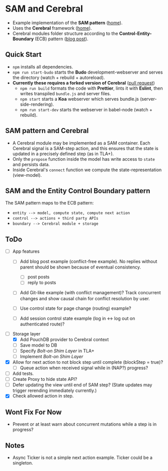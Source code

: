 # SAM and Cerebral
- Example implementation of the **SAM pattern** ([home](http://sam.js.org/)).
- Uses the **Cerebral** framework ([home](http://cerebraljs.com/)).
- Cerebral modules folder structure according to the **Control-Entity-Boundary** (ECB) pattern ([blog post](http://www.adam-bien.com/roller/abien/entry/bureaucratic_design_with_java_ee)).

## Quick Start
- `npm` installs all dependencies.
- `npm run start-budo` starts the **Budo** development-webserver and serves the directory (watch + rebuild + autoreload).
- **Currently these requires a forked version of Cerebral** ([pull request](https://github.com/cerebral/cerebral/pull/981))
  - `npm run build` formats the code with **Prettier**, lints it with **Eslint**, then writes transpiled `bundle.js` and server files.
  - `npm start` starts a **Koa** webserver which serves bundle.js (server-side-rendering).
  - `npm run start-dev` starts the webserver in babel-node (watch + rebuild).

## SAM pattern and Cerebral
- A Cerebral module may be implemented as a SAM container.
Each Cerebral signal is a SAM-step action, and this ensures that the state is updated in a precisely defined step (as in TLA+).
- Only the `propose` function inside the model has write access to `state` and persists data.
- Inside Cerebral's `connect` function we compute the state-representation (view-model).

## SAM and the Entity Control Boundary pattern
The SAM pattern maps to the ECB pattern:
- `entity --> model, compute state, compute next action`
- `control --> actions + third party APIs`
- `boundary --> Cerebral module + storage`

## ToDo
- [ ] App features
  - [ ] Add blog post example (conflict-free example). No replies without parent should be shown because of eventual consistency.
    - [ ] post posts
    - [ ] reply to posts

  - [ ] Add Git-like example (with conflict management)? Track concurrent changes and show causal chain for conflict resolution by user.

  - [ ] Use control state for page change (routing) example?
  - [ ] Add session control state example (log in <-> log out on authenticated route)?

- [ ] Storage layer
  - [x] Add PouchDB provider to Cerebral context
  - [ ] Save model to DB
  - [ ] Specify _Bolt-on Shim Layer_ in TLA+
  - [ ] Implement _Bolt-on Shim Layer_

- [x] Allow for next action to not block step until complete (blockStep = true)?
  - [ ] Queue action when received signal while in (NAP?) progress?

- [ ] Add tests.
- [ ] Create Proxy to hide state API?
- [ ] Defer updating the view until end of SAM step? (State updates may trigger rerending immediately currently.)
- [x] Check allowed action in step.

## Wont Fix For Now
- Prevent or at least warn about concurrent mutations while a step is in progress?

## Notes
- Async Ticker is not a simple next action example. Ticker could be a singleton.
